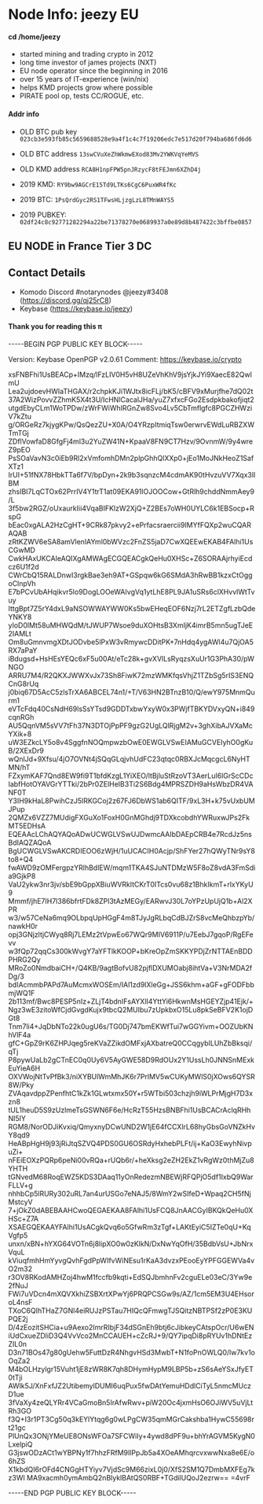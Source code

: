 # Node Info: jeezy EU

#### cd /home/jeezy
* started mining and trading crypto in 2012
* long time investor of james projects (NXT)       
* EU node operator since the beginning in 2016 
* over 15 years of IT-experience (win/nix)
* helps KMD projects grow where possible
* PIRATE pool op, tests CC/ROGUE, etc.

#### Addr info

* OLD BTC pub key `023cb3e593fb85c5659688528e9a4f1c4c7f19206edc7e517d20f794ba686fd6d6`
* OLD BTC address `13swCVuXeZhWkmwEXod83Mv2YWKVqYeMVS`
* OLD KMD address `RCA8H1npFPW5pnJRzycF8tFEJmn6XZhD4j`

* 2019 KMD: `RY9bw9AGCrE15Td9LTKs6CgC6PuxWR4fKc`
* 2019 BTC: `1PsQrdGyc2RS1TFwsHLjzgLzL8TMnWAYS5`
* 2019 PUBKEY: `02df24c8c92771282294a22be71378270e0689937a0e89d8b487422c3bffbe0857`

## EU NODE in France Tier 3 DC

## Contact Details

* Komodo Discord #notarynodes @jeezy#3408 (https://discord.gg/qj25rC8)
* Keybase (https://keybase.io/jeezy)

#### Thank you for reading this π



-----BEGIN PGP PUBLIC KEY BLOCK-----

Version: Keybase OpenPGP v2.0.61
Comment: https://keybase.io/crypto

xsFNBFhi1UsBEACp+IMzq/lFzLIV0H5vH8UZeVhKhV9jsYjkJYi9XaecE82QwlmU
Lea2ujdoevHWIaTHGAX/r2chpkKJi1WJtx8icFLj/bK5/cBFV9xMurjfhe7dQ02t
37A2WizPovvZZhmK5X4t3U/IcHNlCacalJHa/yuZ7xfxcFGo2Esdpkbakofjiqt2
utgdEbyCLm1WoTPDw/zWrFWiWhlRGnZw8Svo4Lv5CbTmflgfc8PGCZHWziV7kZtu
g/ORGeRz7kjygKPw/QsQezZU+X0A/O4YRzpItmiqTsw0erwrvEWdLuRBZXWTmTGj
ZDflVowfaD8GfgFj4ml3u2YuZW41N+KpaaV8FN9CT7Hzv/9OvnmW/9y4wreZ9pEO
PsSOaVavN3c0iEb9Rl2xVmfomhDMn2plpGhhQlXXp0+jEo1MoJNkHeoZ1SafXTz1
IrUI+51fNX78HbkTTa6f7V/bpDyn+2k9b3sqnzcM4cdmAK90tHvzuVV7Xqx3lIBM
zhsIBI7LqCTOx62PrrIV4Y1trT1at09EKA91lOJOOCow+GtRlh9chddNmmAey9/L
3f5bw2RGZ/oUxaurkIii4VqaBIFKlzW2XjQ+Z2BEs7oWH0UYLC6k1EBSocp+RspG
bEac0xgALA2HzCgHT+9CRk87pkvy2+ePrfacsraercii9IMYfFQXp2wuCQARAQAB
zRtKZWV6eSA8amVlenlAYml0bWVzc2FnZS5jaD7CwXQEEwEKAB4FAlhi1UsCGwMD
CwkHAxUKCAIeAQIXgAMWAgECGQEACgkQeHu0XHSc+Z6SORAAjrhyiEcdcz6U1f2d
CWrCbQ15RALDnwI3rgkBae3eh9AT+GSpqw6kG6SMdA3hRwBB1kzxCtOggoClnpVh
E7bPCvUbAHqikvr5lo9DogLOOeWAIvgVq1ytLhE8PL9JA1uSRs6clXHvvlWtTvuy
IttgBpt7Z5rY4dxL9aNSOWWAYWW0Ks5bwEHeqEOF6Nzj7rL2ETZgfLzbQdeYNKY8
yIoD0lMt58uMHWQdM/tJWUP7Wsoe9duXOHtsB3XmIjK4imrB5mn5ugTJeE2IAMLt
Om8uGmnvmgXDtJODvbe5lPxW3vRmywcDDitPK+7nHdq4ygAWl4u7QjOA5RX7aPaY
iBdugsd+HsHEsYEQc6xF5u00At/eTc28k+gvXVlLsRyqzsXuUr1G3PhA30/pWNGO
ARRU7M4/R2QKXJWWXvJx73Sh8FiwK72mzWMKfqsVhjZ1TZbSg5rIS3ENQCnG8rUq
j0biq67D5AcC5zlsTrXA6ABCEL74n1/+T/V63HN2BTnzB10/Q/ewY975MnmQurm1
eVTcFdq40CsNdH69lsSsYTsd9GDDTxbwYxyW0x3PWjfTBKYDVxyQN+i849cqnRGh
AU5QqnVM5sVV7tFh37N3DTOjPpPF9gzG2UgLQlRjgM2v+3ghXibAJVXaMcYXik+8
uW3EZkcLY5o8v4SggfnNOQmpwzbOwE0EWGLVSwEIAMuGCVEIyhO0gKuB/2XExDr9
wQnlJd+9Xfsu/4jO7OVNt4jSQqGLqjvhUdFC23qtqc0RBXJcMqcgcL6NyHTMN/hT
FZxymKAF7Qnd8EW9fi9T1bfdKzgL1YiXEO/ltBjluStRzoVT3AerLuI6lGrScCDc
IabfHotOYAVGrYTTki/2bPr0ZElHeIB3Ti2S6Bdg4MPRSZDH9aHsWbzDR4VANF0T
Y3IH9kHaL8PwihCzJ5lRKGCoj2z67FJ6DbWS1ab6QITF/9xL3H+k75vUxbUMJPup
2QMZx6VZZ7MUdigFXGuXo1FoxH0GnMGhdj9TDXkcobdhYWRuxwJPs2FkMT5EDHsA
EQEAAcLChAQYAQoADwUCWGLVSwUJDwmcAAIbDAEpCRB4e7RcdJz5nsBdIAQZAQoA
BgUCWGLVSwAKCRDIEOO6zWjH/1uUCACIH0Acjp/ShFYer27hQWyTNr9sY8to8+Q4
fwAWD9zOMFergpzYRlhBdlEW/mqm1TKA4SJuNTDMzW5F8oZ8vdA3FmSdia9GjkP8
VaU2ykw3nr3jv/sbE9bGppXBiuWVRkltCKrT0ITcs0vu68z1BhkIkmT+rlxYKyU9
Mmmf/jhE7IH7l386bfrtFDk8ZPl3tAzMEGy/EARwvJ30L7oYPzUpUjQ1b+Al2XPR
w3/w57CeNa6mq9OLbpqUpHGgF4m8TJyJgRLbqCdBJZrS8vcMeQhbzpYb/nawkH0r
opj3GNjzltjCWyq8Rj7LEMz2tVpwEo67WQr9MIV6911P/u7EebJ7gqoP/RgEFevv
w3fQp72qqCs300kWvgY7aYFTlkKOOP+bKreOpZmSKKYPDjZrNTTAEnBDDPHRG2Qy
MRoZo0NmdbaiCH+/Q4KB/9agtBofvU82pjflDXUMOabj8ihtVa+V3NrMDA2fDg/3
bdIAcmmbPAPd7AuMcmxWOSEm/IAl1zd9lXleGg+JSS6khm+aGF+gFODFbbmjWQ1F
2b113mf/Bwc8PESP5nIz+ZLjT4bdnIFsAYXlI4YttYi6HkwnMsHGEYZjp41Ejk/+
Ngz3wE3zitoWfCjdGvgdKujx9tbcQ2MUIbu7zUpkbxO15Lu8pkSeBFV2K1ojDGt8
Tnm7li4+JqDbNTo22k0ugU6s/TG0Dj747bmEKWfTui7wGGYivm+OOZUbKNhVlF4a
gfC+GpZ9rK6ZHPJqeg5reKVaZZikdOMFxjAXbatreQ0CCqgybILUhZbBksqi/qTj
P8pywUaLb2gCTnEC0q0Uy6V5AyGWE58D9RdOUx2Y1UssLh0JNNSnMExkEuYieA6H
OXVWojNtTvPfBk3/niXYBUlWmMhJK6r7PrlMV5wCUKyMWlS0jXOws6QYSR8W/Pky
ZVAqavdppZPenfhtC1kZk1GLwtxmx50Y+r5WTbi503chzjh9iWLPrMjgH7D3xzn8
tUL1heuD5S9zUzlmeTsGSWN6F6e/HcRzT55HzsBNBFhi1UsBCACrAclqRHhNI5IY
RGM8/NorODJiKvxiq/QmyxnyDCwUND2W1jE64fCCXlrL68hyGbsGoVNZkHvY8qd9
HeABpHgH9j93jRiJtqSZVQ4PDS0GU6OSRdyHxhebPLFt/ij+KaO3EwyhNivpuZi+
nFEiEOXzPQRp6peNi00vRQa+rUQb6r/+heXksg2eZH2EkZ1vRgWz0thMjZu8YHTH
tGNvedM68RoqEWZ5KDS3DAaq11yOnRedezmNBEWjRFQPjO5df1IxbQ9WarFLLV+g
nhhbCp5lRURy302uRL7an4urUSGo7eNAJ5/8WmY2wSIfeD+Wpaq2CH5fNjMstcyV
7+jOkZ0dABEBAAHCwoQEGAEKAA8FAlhi1UsFCQ8JnAACGyIBKQkQeHu0XHSc+Z7A
XSAEGQEKAAYFAlhi1UsACgkQvq6o5GfwRm3zTgf+LAKtEyiC5IZTe0qU+KqVgfp5
unxn/xBN+hYXG64VOTn6j8lipXO0w0zKlkN/DxNwYqOfH/35BdbVsU+JbNrxVquL
kViuqfmhHmYyvgQvhFgdPpWIfvWiNEsu1rKaA3dvzxPEooEyYPFGGEWVa4vO2m32
r3OV8RKodAMHZoj4hwM1fccfb9kqti+EdSQJbmhnFv2cguELe03eC/3Yw9e2fNuJ
FWi7uVDcn4mXQVXkhiZSBXrtXPwYj6PRQPCSGw9s/AZ/1cm5EM3U4EHsoroL4nsF
TXoC6QIhTHaZ7GNl4eiRUJzPSTau7HIQcQFmwgTJSQitzNBTPSf2zP0E3KUPQE2j
D/4zEozitSHCia+u9Aexo2ImrRIbjF34dSGnEh9btj6cJibkeyCAtspOcr/U6wEN
iUdCxueZDliD3Q4VvVco2MnCCAUEH+cZcRJ+9/QY7ipqDi8pRYUv1hDNtEzZIL0n
D3n71BOs47g80gUehw5FuttDzR4NhgvHSd3MwbT+N1foPnOWLQ0/lw7kv1oOqZa2
M4bOLHzylgr15Vuht1jE8zWR8K7qh8DHymHypM9LBP5b+zS6sAeYSxJfyET0tTji
AWlk5J/XnFxfJZ2UtibemylDUMI6uqPux5fwDAtYemuHDdlCiTyL5nmcMUczD1ue
3fVaXy4zeQLYRr4VCaGmoBn5IrAfwRwv+piW20Oc4jxmHsO6OJiWV5uVjLtRh3GO
f3Q+I3r1PT3Cg50q3kEYlYtqg6g0wLPgCW35qmMGrCakshba1HywC55698rt21gc
PlUnQx3ONjYMeUE8ONsWFOa7SFCWiIy+4ywd8dPF9u+bhYrAGVM5KygN0LxelpiQ
G3jswODzACt1wYBPNy1f7hhzFRfM9IlPpJb5a4XOeAMhqrcvxwwNxa8e6E/o6hZS
X1kbdQI6rOFd4CNGgHTYiyv7VjdSc9M66zixL0j0/XfS2SM1Q7DmbMXFEg7kz3WI
MA9xacmh0ymAmbQ2nBlyklBAtQS0RBF+TGdilUQoJ2ezrw==
=4vrF

-----END PGP PUBLIC KEY BLOCK-----
